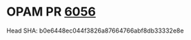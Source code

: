 # OPAM PR [6056](https://github.com/ocaml/opam-repository/pull/6056)

Head SHA: b0e6448ec044f3826a87664766abf8db33332e8e



